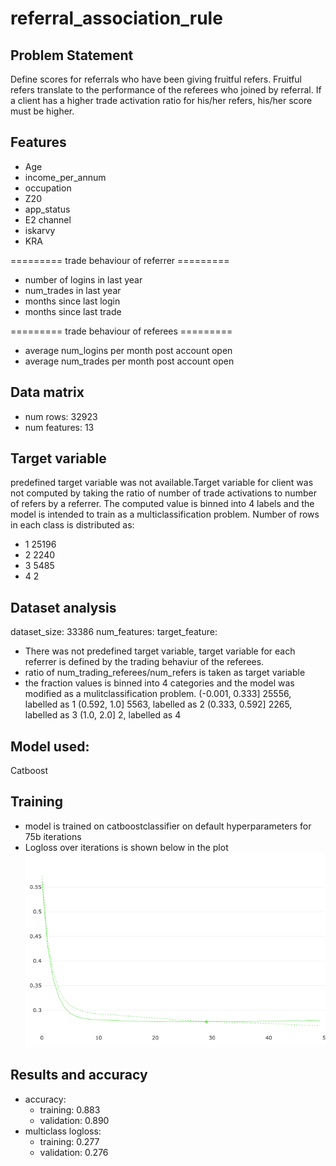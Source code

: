# referral_association_rule

## Problem Statement
Define scores for referrals who have been giving fruitful refers. Fruitful refers translate to the performance of the referees who joined by referral. If a client has a higher trade activation ratio for his/her refers, his/her score must be higher.

## Features

* Age
* income_per_annum
* occupation
* Z20
* app_status
* E2 channel
* iskarvy
* KRA

========= trade behaviour of referrer =========
* number of logins in last year
* num_trades in last year
* months since last login
* months since last trade

========= trade behaviour of referees =========
* average num_logins per month post account open
* average num_trades per month post account open

## Data matrix
* num rows: 32923
* num features: 13

## Target variable
predefined target variable was not available.Target variable for client was not computed by taking the ratio of number of trade activations to number of refers by a referrer. The computed value is binned into 4 labels and the model is intended to train as a multiclassification problem. Number of rows in each class is distributed as:
* 1    25196
* 2     2240
* 3     5485
* 4        2

## Dataset analysis
dataset_size: 33386
num_features:
target_feature:
* There was not predefined target variable, target variable for each referrer is defined by the trading behaviur of the referees.
* ratio of num_trading_referees/num_refers is taken as target variable
* the fraction values is binned into 4 categories and the model was modified as a mulitclassification problem.
  (-0.001, 0.333]    25556, labelled as 1
  (0.592, 1.0]        5563, labelled as 2
  (0.333, 0.592]      2265, labelled as 3
  (1.0, 2.0]             2, labelled as 4
  
## Model used: 
Catboost

## Training 
* model is trained on catboostclassifier on default hyperparameters for 75b iterations
* Logloss over iterations is shown below in the plot
![alt text](./images/newplot.png)


## Results and accuracy
* accuracy: 
  * training: 0.883
  * validation: 0.890
* multiclass logloss:
  *  training: 0.277
  *  validation: 0.276


  



